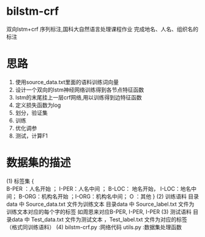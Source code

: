 # bilstm-crf
双向lstm+crf 序列标注,国科大自然语言处理课程作业
完成地名、人名、组织名的标注
# 思路
1. 使用source_data.txt里面的语料训练词向量
2. 设计一个双向的lstm神经网络训练得到各节点特征函数
3. lstm的末尾挂上一层crf网络,用以训练得到边特征函数
4. 定义损失函数为log
5. 划分，验证集
6. 训练
7. 优化调参
8. 测试，计算F1
# 数据集的描述
(1) 标签集
{  
B-PER	：人名开始 ； I-PER：人名中间 ；
B-LOC：	地名开始， 
I-LOC：地名中间； 
B-ORG：机构名开始 ；I-ORG：机构名中间；
O ：其他 }
(2) 训练语料
目录data 中 Source_data.txt 文件为训练文本 
目录data 中 Source_label.txt  文件为训练文本对应的每个字的标签 
如周恩来对应B-PER, I-PER, I-PER
(3) 测试语料
目录data 中 Test_data.txt 文件为测试文本 ，Test_label.txt 文件为对应的标签 （格式同训练语料）
(4)
bilstm-crf.py :网络代码
utils.py	  :数据集处理函数

